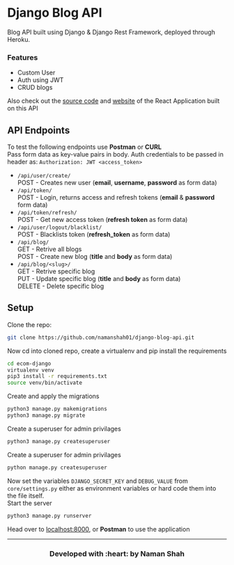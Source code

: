 # Django Blog API
Blog API built using Django & Django Rest Framework, deployed through Heroku.

### Features
- Custom User
- Auth using JWT
- CRUD blogs

Also check out the [source code](https://github.com/namanshah01/react-blog) and [website](https://reactblog-futurediary.netlify.app) of the React Application built on this API


## API Endpoints

To test the following endpoints use **Postman** or **CURL**
<br>Pass form data as key-value pairs in body. Auth credentials to be passed in header as: `Authorization: JWT <access_token>`

- `/api/user/create/`
<br>POST - Creates new user (**email**, **username**, **password** as form data)
- `/api/token/`
<br>POST - Login, returns access and refresh tokens (**email** & **password** form data)
- `/api/token/refresh/`
<br>POST - Get new access token (**refresh token** as form data)
- `/api/user/logout/blacklist/`
<br>POST - Blacklists token (**refresh_token** as form data)
- `/api/blog/`
<br>GET - Retrive all blogs
<br>POST - Create new blog (**title** and **body** as form data)
- `/api/blog/<slug>/`
<br>GET - Retrive specific blog
<br>PUT - Update specific blog (**title** and **body** as form data)
<br>DELETE - Delete specific blog


## Setup

Clone the repo:
```bash
git clone https://github.com/namanshah01/django-blog-api.git
```
Now cd into cloned repo, create a virtualenv and pip install the requirements
```bash
cd ecom-django
virtualenv venv
pip3 install -r requirements.txt
source venv/bin/activate
```
Create and apply the migrations
```bash
python3 manage.py makemigrations
python3 manage.py migrate
```
Create a superuser for admin privilages
```bash
python3 manage.py createsuperuser
```
Create a superuser for admin privilages
```bash
python manage.py createsuperuser
```
Now set the variables `DJANGO_SECRET_KEY` and `DEBUG_VALUE` from `core/settings.py` either as environment variables or hard code them into the file itself.
<br>Start the server
```bash
python3 manage.py runserver
```
Head over to [localhost:8000](http://localhost:8000/), or **Postman** to use the application

---
<h3 align="center"><b>Developed with :heart: by Naman Shah</b></h3>
